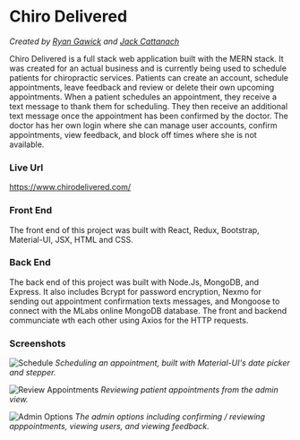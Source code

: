 # Chiro Delivered
*Created by [Ryan Gawick](https://github.com/rgawick) and [Jack Cattanach](https://github.com/jcattanach)*

Chiro Delivered is a full stack web application built with the MERN stack.  It was created for an actual business and is currently being used to schedule patients for chiropractic services. Patients can create an account, schedule appointments, leave feedback and review or delete their own upcoming appointments. When a patient schedules an appointment, they receive a text message to thank them for scheduling. They then receive an additional text message once the appointment has been confirmed by the doctor. The doctor has her own login where she can manage user accounts, confirm appointments, view feedback, and block off times where she is not available. 

### Live Url ###

https://www.chirodelivered.com/

### Front End ###

The front end of this project was built with React, Redux, Bootstrap, Material-UI, JSX, HTML and CSS.

### Back End ###

The back end of this project was built with Node.Js, MongoDB, and Express. It also includes Bcrypt for password encryption, Nexmo for sending out appointment confirmation texts messages, and Mongoose to connect with the MLabs online MongoDB database. The front and backend communciate wth each other using Axios for the HTTP requests.

### Screenshots ###

![Schedule](https://github.com/rgawick/chiro_delivered/blob/master/CD-Schedule.png)
*Scheduling an appointment, built with Material-UI's date picker and stepper.* 


![Review Appointments](https://github.com/rgawick/chiro_delivered/blob/master/CD-screenshot.png)
*Reviewing patient appointments from the admin view.*


![Admin Options](https://github.com/rgawick/chiro_delivered/blob/master/CD_Admin.gif)
*The admin options including confirming / reviewing apppointments, viewing users, and viewing feedback.*
